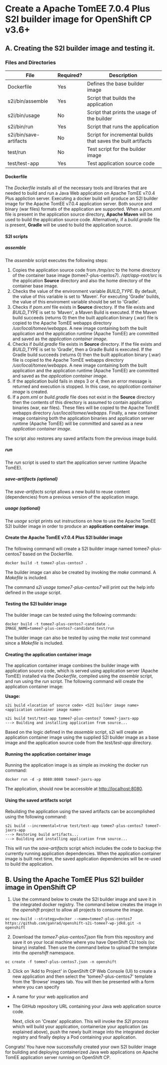 
# Create a Apache TomEE 7.0.4 Plus S2I builder image for OpenShift CP v3.6+

## A. Creating the S2I builder image and testing it.

### Files and Directories  
| File                   | Required? | Description                                                  |
|------------------------|-----------|--------------------------------------------------------------|
| Dockerfile             | Yes       | Defines the base builder image                               |
| s2i/bin/assemble       | Yes       | Script that builds the application                           |
| s2i/bin/usage          | No        | Script that prints the usage of the builder                  |
| s2i/bin/run            | Yes       | Script that runs the application                             |
| s2i/bin/save-artifacts | No        | Script for incremental builds that saves the built artifacts |
| test/run               | No        | Test script for the builder image                            |
| test/test-app          | Yes       | Test application source code                                 |

#### Dockerfile
The *Dockerfile* installs all of the necessary tools and libraries that are needed to build and run a Java Web application on Apache TomEE v7.0.4 Plus appliction server.  Executing a docker build will produce an S2I builder image for the Apache TomEE v7.0.4 application server.  Both source and binary (war files) formats of the application are supported.  When a *pom.xml* file is present in the application source directory, **Apache Maven** will be used to build the application source code.  Alternatively, if a *build.gradle* file is present, **Gradle** will be used to build the application source.

#### S2I scripts

##### assemble
The *assemble* script executes the following steps:
1. Copies the application source code from */tmp/src* to the home directory of the container base image (tomee7-plus-centos7).  */opt/app-root/src* is the application **Source** directory and also the home directory of the container base image.
2. Checks the value of the environment variable *BUILD_TYPE*.  By default, the value of this variable is set to 'Maven'.  For executing 'Gradle' builds, the value of this enviroment variable should be set to 'Gradle'.
3. Checks if *pom.xml* file exists in **Source** directory. If the file exists and *BUILD_TYPE* is set to 'Maven', a Maven Build is executed.  If the Maven build succeeds (returns 0) then the built application binary (.war) file is copied to the Apache TomEE webapps directory */usr/local/tomee/webapps*. A new image containing both the built application and the application runtime (Apache TomEE) are committed and saved as the *application container image*.
4. Checks if *build.gradle* file exists in **Source** directory. If the file exists and *BUILD_TYPE* is set to 'Gradle', then a Gradle Build is executed.  If the Gradle build succeeds (returns 0) then the built application binary (.war) file is copied to the Apache TomEE webapps directory */usr/local/tomee/webapps*.  A new image containing both the built application and the application runtime (Apache TomEE) are committed and saved as the *application container image*.
5. If the application build fails in steps 3 or 4, then an error message is returned and execution is stopped. In this case, no *application container image* is created.
6. If a *pom.xml* or *build.gradle* file does not exist in the **Source** directory then the contents of this directory is assumed to contain application binaries (war, ear files).  These files will be copied to the Apache TomEE webapps directory */usr/local/tomee/webapps*.  Finally, a new container image containing both the application binaries and application server runtime (Apache TomEE) will be committed and saved as a new *application container image*.

The script also restores any saved artifacts from the previous image build.   

##### run
The *run* script is used to start the application server runtime (Apache TomEE).

##### save-artifacts (optional)
The *save-artifacts* script allows a new build to reuse content (dependencies) from a previous version of the application image.

##### usage (optional) 
The *usage* script prints out instructions on how to use the Apache TomEE S2I builder image in order to produce an **application container image**.

#### Create the Apache TomEE v7.0.4 Plus S2I builder image
The following command will create a S2I builder image named tomee7-plus-centos7 based on the Dockerfile.
```
docker build -t tomee7-plus-centos7 .
```
The builder image can also be created by invoking the *make* command.  A *Makefile* is included.

The command *s2i usage tomee7-plus-centos7* will print out the help info defined in the *usage* script.

#### Testing the S2I builder image
The builder image can be tested using the following commands:
```
docker build -t tomee7-plus-centos7-candidate .
IMAGE_NAME=tomee7-plus-centos7-candidate test/run
```
The builder image can also be tested by using the *make test* command since a *Makefile* is included.

#### Creating the application container image
The application container image combines the builder image with application source code, which is served using application server (Apache TomEE) installed via the *Dockerfile*, compiled using the *assemble* script, and run using the *run* script.
The following command will create the application container image:

**Usage:**
```
s2i build <location of source code> <S2I builder image name> <application container image name>
```

```
s2i build test/test-app tomee7-plus-centos7 tomee7-jaxrs-app
---> Building and installing application from source...
```
Based on the logic defined in the *assemble* script, s2i will create an application container image using the supplied S2I builder image as a base image and the application source code from the *test/test-app* directory. 

#### Running the application container image
Running the application image is as simple as invoking the docker run command:
```
docker run -d -p 8080:8080 tomee7-jaxrs-app
```
The application, should now be accessible at  [http://localhost:8080](http://localhost:8080).

#### Using the saved artifacts script
Rebuilding the application using the saved artifacts can be accomplished using the following command:
```
s2i build --incremental=true test/test-app tomee7-plus-centos7 tomee7-jaxrs-app
---> Restoring build artifacts...
---> Building and installing application from source...
```
This will run the *save-artifacts* script which includes the code to backup the currently running application dependencies. When the application container image is built next time, the saved application dependencies will be re-used to build the application.

## B. Using the Apache TomEE Plus S2I builder image in OpenShift CP

1.  Use the command below to create the S2I builder image and save it in the integrated docker registry.  The command below creates the image in the *openshift* project to allow all projects to consume the image.

```
oc new-build --strategy=docker --name=tomee7-plus-centos7 https://github.com/ganrad/openshift-s2i-tomee7-wp-jdk8.git -n openshift
```

2.  Download the *tomee7-plus-centos7.json* file from this repository and save it on your local machine where you have OpenShift CLI tools (oc binary) installed. Then use the command below to upload the template into the *openshift* namespace.

```
oc create -f tomee7-plus-centos7.json -n openshift
```

3.  Click on 'Add to Project' in OpenShift CP Web Console (UI) to create a new application and then select the 'tomee7-plus-centos7' template from the 'Browse' images tab.  You will then be presented with a form where you can specify 
* A name for your web application and 
* The GitHub repository URL containing your Java web application source code.

    Next, click on 'Create' application.  This will invoke the *S2I process* which will build your application, containerize your application (as explained above), push the newly built image into the integrated docker registry and finally deploy a Pod containing your application.

Congrats!  You have now successfully created your own S2I builder image for building and deploying containerized Java web applications on Apache TomEE application server running on OpenShift CP.
